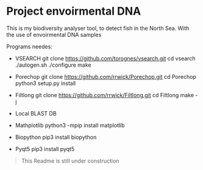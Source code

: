 # Project envoirmental DNA

This is my biodiversity analyser tool, to detect fish in the North Sea. With the use of envoirmental DNA samples

Programs needes:
- VSEARCH
  git clone https://github.com/torognes/vsearch.git
  cd vsearch
  ./autogen.sh
  ./configure
  make
  
- Porechop
  git clone https://github.com/rrwick/Porechop.git
  cd Porechop
  python3 setup.py install

- Filtlong
  git clone https://github.com/rrwick/Filtlong.git
  cd Filtlong
  make -j

- Local BLAST DB

- Mathplotlib
  python3 -mpip install matplotlib
- Biopython
  pip3 install biopython
- Pyqt5
  pip3 install pyqt5


>This Readme is still under construction
